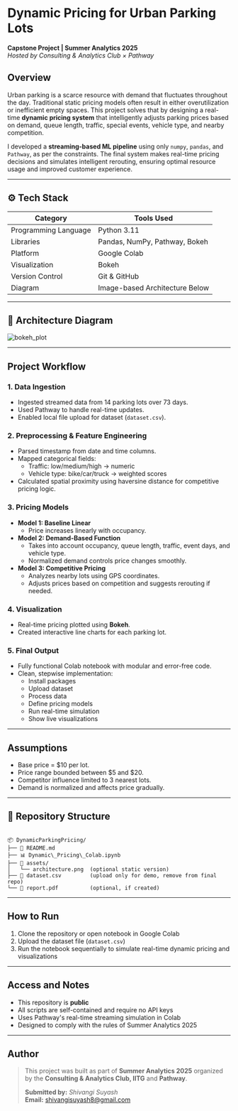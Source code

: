 #  Dynamic Pricing for Urban Parking Lots  
**Capstone Project | Summer Analytics 2025**  
*Hosted by Consulting & Analytics Club × Pathway*

##  Overview  
Urban parking is a scarce resource with demand that fluctuates throughout the day. Traditional static pricing models often result in either overutilization or inefficient empty spaces. This project solves that by designing a real-time **dynamic pricing system** that intelligently adjusts parking prices based on demand, queue length, traffic, special events, vehicle type, and nearby competition.

I developed a **streaming-based ML pipeline** using only `numpy`, `pandas`, and `Pathway`, as per the constraints. The final system makes real-time pricing decisions and simulates intelligent rerouting, ensuring optimal resource usage and improved customer experience.

---

## ⚙️ Tech Stack  

| Category             | Tools Used                     |
|----------------------|--------------------------------|
| Programming Language | Python 3.11                    |
| Libraries            | Pandas, NumPy, Pathway, Bokeh  |
| Platform             | Google Colab                   |
| Visualization        | Bokeh                          |
| Version Control      | Git & GitHub                   |
| Diagram              | Image-based Architecture Below |

---

## 🧠 Architecture Diagram  
![bokeh_plot](https://github.com/user-attachments/assets/fed79854-b7d3-4e19-867d-ace0e3a0fe56)

---

##  Project Workflow  

### 1.  Data Ingestion  
- Ingested streamed data from 14 parking lots over 73 days.
- Used Pathway to handle real-time updates.
- Enabled local file upload for dataset (`dataset.csv`).

### 2.  Preprocessing & Feature Engineering  
- Parsed timestamp from date and time columns.
- Mapped categorical fields:
  - Traffic: low/medium/high → numeric
  - Vehicle type: bike/car/truck → weighted scores
- Calculated spatial proximity using haversine distance for competitive pricing logic.

### 3.  Pricing Models  
- **Model 1: Baseline Linear**  
  - Price increases linearly with occupancy.  
- **Model 2: Demand-Based Function**  
  - Takes into account occupancy, queue length, traffic, event days, and vehicle type.
  - Normalized demand controls price changes smoothly.
- **Model 3: Competitive Pricing**  
  - Analyzes nearby lots using GPS coordinates.
  - Adjusts prices based on competition and suggests rerouting if needed.

### 4.  Visualization  
- Real-time pricing plotted using **Bokeh**.
- Created interactive line charts for each parking lot.

### 5.  Final Output  
- Fully functional Colab notebook with modular and error-free code.
- Clean, stepwise implementation:
  - Install packages
  - Upload dataset
  - Process data
  - Define pricing models
  - Run real-time simulation
  - Show live visualizations

---

##  Assumptions  
- Base price = $10 per lot.
- Price range bounded between $5 and $20.
- Competitor influence limited to 3 nearest lots.
- Demand is normalized and affects price gradually.

---

## 📁 Repository Structure  

```

📦 DynamicParkingPricing/
├── 📄 README.md
├── 📊 Dynamic\_Pricing\_Colab.ipynb
├── 📁 assets/
│   └── architecture.png  (optional static version)
├── 📄 dataset.csv         (upload only for demo, remove from final repo)
└── 📄 report.pdf          (optional, if created)

```

---

##  How to Run  

1. Clone the repository or open notebook in Google Colab  
2. Upload the dataset file (`dataset.csv`)  
3. Run the notebook sequentially to simulate real-time dynamic pricing and visualizations  

---

##  Access and Notes  

- This repository is **public**  
- All scripts are self-contained and require no API keys  
- Uses Pathway's real-time streaming simulation in Colab  
- Designed to comply with the rules of Summer Analytics 2025

---

##  Author  

> This project was built as part of **Summer Analytics 2025** organized by the **Consulting & Analytics Club, IITG** and **Pathway**.  
>  
> **Submitted by:** *Shivangi Suyash*  
> **Email:** shivangisuyash8@gmail.com  
```
